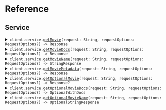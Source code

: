 # Reference
## Service
<details><summary><code>client.service.<a href="/Sources/Resources/Service/ServiceClient.swift">getMovie</a>(request: String, requestOptions: RequestOptions?) -> Response</code></summary>
<dl>
<dd>

#### 🔌 Usage

<dl>
<dd>

<dl>
<dd>

```swift
import Foundation
import ResponseProperty

private func main() async throws {
    let client = ResponsePropertyClient()

    _ = try await client.service.getMovie(request: "string")
}

try await main()
```
</dd>
</dl>
</dd>
</dl>

#### ⚙️ Parameters

<dl>
<dd>

<dl>
<dd>

**request:** `String` 
    
</dd>
</dl>

<dl>
<dd>

**requestOptions:** `RequestOptions?` — Additional options for configuring the request, such as custom headers or timeout settings.
    
</dd>
</dl>
</dd>
</dl>


</dd>
</dl>
</details>

<details><summary><code>client.service.<a href="/Sources/Resources/Service/ServiceClient.swift">getMovieDocs</a>(request: String, requestOptions: RequestOptions?) -> Response</code></summary>
<dl>
<dd>

#### 🔌 Usage

<dl>
<dd>

<dl>
<dd>

```swift
import Foundation
import ResponseProperty

private func main() async throws {
    let client = ResponsePropertyClient()

    _ = try await client.service.getMovie(request: "string")
}

try await main()
```
</dd>
</dl>
</dd>
</dl>

#### ⚙️ Parameters

<dl>
<dd>

<dl>
<dd>

**request:** `String` 
    
</dd>
</dl>

<dl>
<dd>

**requestOptions:** `RequestOptions?` — Additional options for configuring the request, such as custom headers or timeout settings.
    
</dd>
</dl>
</dd>
</dl>


</dd>
</dl>
</details>

<details><summary><code>client.service.<a href="/Sources/Resources/Service/ServiceClient.swift">getMovieName</a>(request: String, requestOptions: RequestOptions?) -> StringResponse</code></summary>
<dl>
<dd>

#### 🔌 Usage

<dl>
<dd>

<dl>
<dd>

```swift
import Foundation
import ResponseProperty

private func main() async throws {
    let client = ResponsePropertyClient()

    _ = try await client.service.getMovie(request: "string")
}

try await main()
```
</dd>
</dl>
</dd>
</dl>

#### ⚙️ Parameters

<dl>
<dd>

<dl>
<dd>

**request:** `String` 
    
</dd>
</dl>

<dl>
<dd>

**requestOptions:** `RequestOptions?` — Additional options for configuring the request, such as custom headers or timeout settings.
    
</dd>
</dl>
</dd>
</dl>


</dd>
</dl>
</details>

<details><summary><code>client.service.<a href="/Sources/Resources/Service/ServiceClient.swift">getMovieMetadata</a>(request: String, requestOptions: RequestOptions?) -> Response</code></summary>
<dl>
<dd>

#### 🔌 Usage

<dl>
<dd>

<dl>
<dd>

```swift
import Foundation
import ResponseProperty

private func main() async throws {
    let client = ResponsePropertyClient()

    _ = try await client.service.getMovie(request: "string")
}

try await main()
```
</dd>
</dl>
</dd>
</dl>

#### ⚙️ Parameters

<dl>
<dd>

<dl>
<dd>

**request:** `String` 
    
</dd>
</dl>

<dl>
<dd>

**requestOptions:** `RequestOptions?` — Additional options for configuring the request, such as custom headers or timeout settings.
    
</dd>
</dl>
</dd>
</dl>


</dd>
</dl>
</details>

<details><summary><code>client.service.<a href="/Sources/Resources/Service/ServiceClient.swift">getOptionalMovie</a>(request: String, requestOptions: RequestOptions?) -> Response?</code></summary>
<dl>
<dd>

#### 🔌 Usage

<dl>
<dd>

<dl>
<dd>

```swift
import Foundation
import ResponseProperty

private func main() async throws {
    let client = ResponsePropertyClient()

    _ = try await client.service.getMovie(request: "string")
}

try await main()
```
</dd>
</dl>
</dd>
</dl>

#### ⚙️ Parameters

<dl>
<dd>

<dl>
<dd>

**request:** `String` 
    
</dd>
</dl>

<dl>
<dd>

**requestOptions:** `RequestOptions?` — Additional options for configuring the request, such as custom headers or timeout settings.
    
</dd>
</dl>
</dd>
</dl>


</dd>
</dl>
</details>

<details><summary><code>client.service.<a href="/Sources/Resources/Service/ServiceClient.swift">getOptionalMovieDocs</a>(request: String, requestOptions: RequestOptions?) -> OptionalWithDocs</code></summary>
<dl>
<dd>

#### 🔌 Usage

<dl>
<dd>

<dl>
<dd>

```swift
import Foundation
import ResponseProperty

private func main() async throws {
    let client = ResponsePropertyClient()

    _ = try await client.service.getMovie(request: "string")
}

try await main()
```
</dd>
</dl>
</dd>
</dl>

#### ⚙️ Parameters

<dl>
<dd>

<dl>
<dd>

**request:** `String` 
    
</dd>
</dl>

<dl>
<dd>

**requestOptions:** `RequestOptions?` — Additional options for configuring the request, such as custom headers or timeout settings.
    
</dd>
</dl>
</dd>
</dl>


</dd>
</dl>
</details>

<details><summary><code>client.service.<a href="/Sources/Resources/Service/ServiceClient.swift">getOptionalMovieName</a>(request: String, requestOptions: RequestOptions?) -> OptionalStringResponse</code></summary>
<dl>
<dd>

#### 🔌 Usage

<dl>
<dd>

<dl>
<dd>

```swift
import Foundation
import ResponseProperty

private func main() async throws {
    let client = ResponsePropertyClient()

    _ = try await client.service.getMovie(request: "string")
}

try await main()
```
</dd>
</dl>
</dd>
</dl>

#### ⚙️ Parameters

<dl>
<dd>

<dl>
<dd>

**request:** `String` 
    
</dd>
</dl>

<dl>
<dd>

**requestOptions:** `RequestOptions?` — Additional options for configuring the request, such as custom headers or timeout settings.
    
</dd>
</dl>
</dd>
</dl>


</dd>
</dl>
</details>

